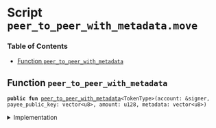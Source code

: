 
<a name="SCRIPT"></a>

# Script `peer_to_peer_with_metadata.move`

### Table of Contents

-  [Function `peer_to_peer_with_metadata`](#SCRIPT_peer_to_peer_with_metadata)



<a name="SCRIPT_peer_to_peer_with_metadata"></a>

## Function `peer_to_peer_with_metadata`



<pre><code><b>public</b> <b>fun</b> <a href="#SCRIPT_peer_to_peer_with_metadata">peer_to_peer_with_metadata</a>&lt;TokenType&gt;(account: &signer, payee_public_key: vector&lt;u8&gt;, amount: u128, metadata: vector&lt;u8&gt;)
</code></pre>



<details>
<summary>Implementation</summary>


<pre><code><b>fun</b> <a href="#SCRIPT_peer_to_peer_with_metadata">peer_to_peer_with_metadata</a>&lt;TokenType&gt;(
    account: &signer,
    payee_public_key: vector&lt;u8&gt;,
    amount: u128,
    metadata: vector&lt;u8&gt;,
) {
    <b>let</b> payee = <a href="../../modules/doc/Account.md#0x1_Account_create_account">Account::create_account</a>&lt;TokenType&gt;(<b>copy</b> payee_public_key);
    <a href="../../modules/doc/Account.md#0x1_Account_pay_from_with_metadata">Account::pay_from_with_metadata</a>&lt;TokenType&gt;(account,payee, amount, metadata)
}
</code></pre>



</details>

